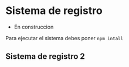 <h1>Sistema de registro</h1>

- En construccion

Para ejecutar el sistema debes poner 
```npm intall```

<h2>Sistema de registro 2</h2>
